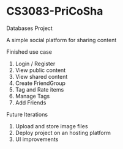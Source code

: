 # CS3083-PriCoSha
Databases Project

A simple social platform for sharing content

Finished use case
1. Login / Register
2. View public content
3. View shared content
4. Create FriendGroup
5. Tag and Rate items
6. Manage Tags
7. Add Friends

Future Iterations
1. Upload and store image files
2. Deploy project on an hosting platform
3. UI improvements
